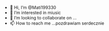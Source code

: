 - 👋 Hi, I’m @Mati199330
- 👀 I’m interested in miusic 
- 💞️ I’m looking to collaborate on ...
- 📫 How to reach me ...pozdrawiam serdecznie 

<!---
Mati199330/Mati199330 is a ✨ special ✨ repository because its `README.md` (this file) appears on your GitHub profile.
You can click the Preview link to take a look at your changes.
--->

